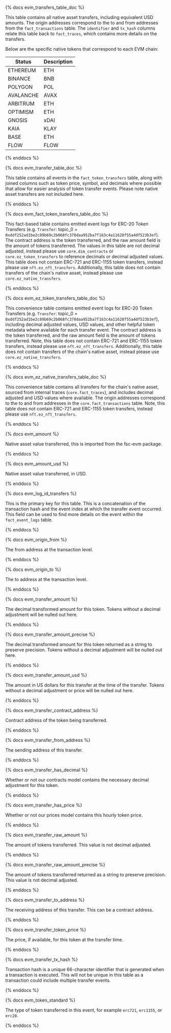 {% docs evm_transfers_table_doc %}

This table contains all native asset transfers, including equivalent USD amounts. The origin addresses correspond to the to and from addresses from the `fact_transactions` table. The `identifier` and `tx_hash` columns relate this table back to `fact_traces`, which contains more details on the transfers. 

Below are the specific native tokens that correspond to each EVM chain:

| Status     | Description |
|------------|-------------|
| ETHEREUM   | ETH         |
| BINANCE    | BNB         |
| POLYGON    | POL         |
| AVALANCHE  | AVAX        |
| ARBITRUM   | ETH         |
| OPTIMISM   | ETH         |
| GNOSIS     | xDAI        |
| KAIA       | KLAY        |
| BASE       | ETH         |
| FLOW       | FLOW        |

{% enddocs %}


{% docs evm_transfer_table_doc %}

This table contains all events in the `fact_token_transfers` table, along with joined columns such as token price, symbol, and decimals where possible that allow for easier analysis of token transfer events. Please note native asset transfers are not included here.

{% enddocs %}


{% docs evm_fact_token_transfers_table_doc %}

This fact-based table contains emitted event logs for ERC-20 Token Transfers (e.g. `Transfer`: topic_0 = `0xddf252ad1be2c89b69c2b068fc378daa952ba7f163c4a11628f55a4df523b3ef`). The contract address is the token transferred, and the raw amount field is the amount of tokens transferred. The values in this table are not decimal adjusted, instead please use `core.dim_contracts` or `core.ez_token_transfers` to reference decimals or decimal adjusted values. This table does not contain ERC-721 and ERC-1155 token transfers, instead please use `nft.ez_nft_transfers`. Additionally, this table does not contain transfers of the chain's native asset, instead please use `core.ez_native_transfers`.

{% enddocs %}


{% docs evm_ez_token_transfers_table_doc %}

This convenience table contains emitted event logs for ERC-20 Token Transfers (e.g. `Transfer`: topic_0 = `0xddf252ad1be2c89b69c2b068fc378daa952ba7f163c4a11628f55a4df523b3ef`), including decimal adjusted values, USD values, and other helpful token metadata where available for each transfer event. The contract address is the token transferred, and the raw amount field is the amount of tokens transferred. Note, this table does not contain ERC-721 and ERC-1155 token transfers, instead please use `nft.ez_nft_transfers`. Additionally, this table does not contain transfers of the chain's native asset, instead please use `core.ez_native_transfers`.

{% enddocs %}


{% docs evm_ez_native_transfers_table_doc %}

This convenience table contains all transfers for the chain's native asset, sourced from internal traces (`core.fact_traces`), and includes decimal adjusted and USD values where available. The origin addresses correspond to the to and from addresses in the `core.fact_transactions` table. Note, this table does not contain ERC-721 and ERC-1155 token transfers, instead please use `nft.ez_nft_transfers`.

{% enddocs %}


{% docs evm_amount %}

Native asset value transferred, this is imported from the fsc-evm package.

{% enddocs %}


{% docs evm_amount_usd %}

Native asset value transferred, in USD.

{% enddocs %}


{% docs evm_log_id_transfers %}

This is the primary key for this table. This is a concatenation of the transaction hash and the event index at which the transfer event occurred. This field can be used to find more details on the event within the `fact_event_logs` table.

{% enddocs %}


{% docs evm_origin_from %}

The from address at the transaction level. 

{% enddocs %}


{% docs evm_origin_to %}

The to address at the transaction level. 

{% enddocs %}


{% docs evm_transfer_amount %}

The decimal transformed amount for this token. Tokens without a decimal adjustment will be nulled out here. 

{% enddocs %}


{% docs evm_transfer_amount_precise %}

The decimal transformed amount for this token returned as a string to preserve precision. Tokens without a decimal adjustment will be nulled out here.

{% enddocs %}


{% docs evm_transfer_amount_usd %}

The amount in US dollars for this transfer at the time of the transfer. Tokens without a decimal adjustment or price will be nulled out here. 

{% enddocs %}


{% docs evm_transfer_contract_address %}

Contract address of the token being transferred.

{% enddocs %}


{% docs evm_transfer_from_address %}

The sending address of this transfer.

{% enddocs %}


{% docs evm_transfer_has_decimal %}

Whether or not our contracts model contains the necessary decimal adjustment for this token. 

{% enddocs %}


{% docs evm_transfer_has_price %}

Whether or not our prices model contains this hourly token price. 

{% enddocs %}


{% docs evm_transfer_raw_amount %}

The amount of tokens transferred. This value is not decimal adjusted. 

{% enddocs %}


{% docs evm_transfer_raw_amount_precise %}

The amount of tokens transferred returned as a string to preserve precision. This value is not decimal adjusted.

{% enddocs %}


{% docs evm_transfer_to_address %}

The receiving address of this transfer. This can be a contract address. 

{% enddocs %}


{% docs evm_transfer_token_price %}

The price, if available, for this token at the transfer time. 

{% enddocs %}


{% docs evm_transfer_tx_hash %}

Transaction hash is a unique 66-character identifier that is generated when a transaction is executed. This will not be unique in this table as a transaction could include multiple transfer events.

{% enddocs %}


{% docs evm_token_standard %}

The type of token transferred in this event, for example `erc721`, `erc1155`, or `erc20`.

{% enddocs %}